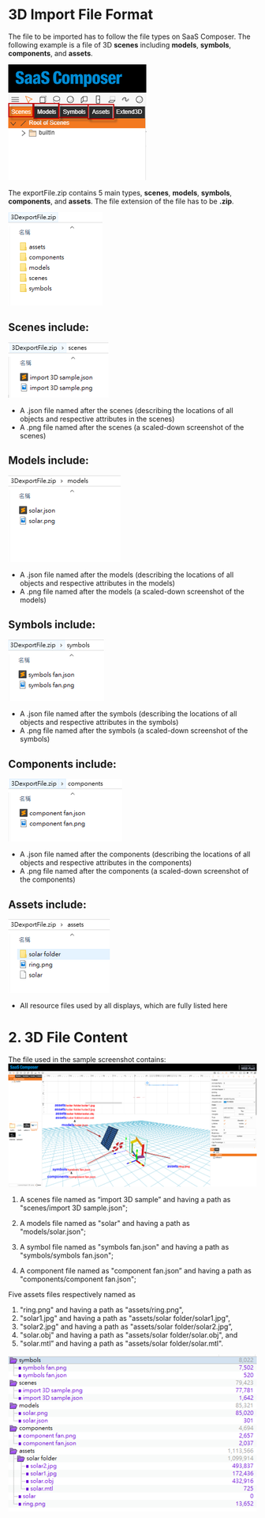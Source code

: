 # 3D Import File Format

The file to be imported has to follow the file types on SaaS Composer. The following example is a file of 3D **scenes** including **models**, **symbols**, **components**, and **assets**.

![3d file format.png](image172.png)

The exportFile.zip contains 5 main types, **scenes**, **models**, **symbols**, **components**, and **assets**.
The file extension of the file has to be **.zip**.

![3d zip folder.png](image173.png)

## Scenes include:
![3d zip scenes.png](image174.png)
- A .json file named after the scenes (describing the locations of all objects and respective attributes in the scenes)
- A .png file named after the scenes (a scaled-down screenshot of the scenes)

## Models include:
![3d zip models.png](image175.png)
- A .json file named after the models (describing the locations of all objects and respective attributes in the models)
- A .png file named after the models (a scaled-down screenshot of the models)

## Symbols include:
![3d zip symbols.png](image176.png)
- A .json file named after the symbols (describing the locations of all objects and respective attributes in the symbols)
- A .png file named after the symbols (a scaled-down screenshot of the symbols)

## Components include:
![3d zip components.png](image177.png)
- A .json file named after the components (describing the locations of all objects and respective attributes in the components)
- A .png file named after the components (a scaled-down screenshot of the components)

## Assets include:
![3d zip assets.png](image178.png)
- All resource files used by all displays, which are fully listed here

# 2. 3D File Content

The file used in the sample screenshot contains:
![3d importing sample.png](image179.png)


1.	A scenes file named as “import 3D sample” and having a path as "scenes/import 3D sample.json"; 

2.	A models file named as "solar" and having a path as "models/solar.json";

3.	A symbol file named as "symbols fan.json" and having a path as "symbols/symbols fan.json";

4.	A component file named as "component fan.json” and having a path as "components/component fan.json";


Five assets files respectively named as

1. "ring.png" and having a path as "assets/ring.png",
2. "solar1.jpg" and having a path as "assets/solar folder/solar1.jpg",
3. "solar2.jpg" and having a path as "assets/solar folder/solar2.jpg”,
4. "solar.obj" and having a path as "assets/solar folder/solar.obj", and
5. "solar.mtl” and having a path as "assets/solar folder/solar.mtl".

![3d import file menu.png](image180.png)
